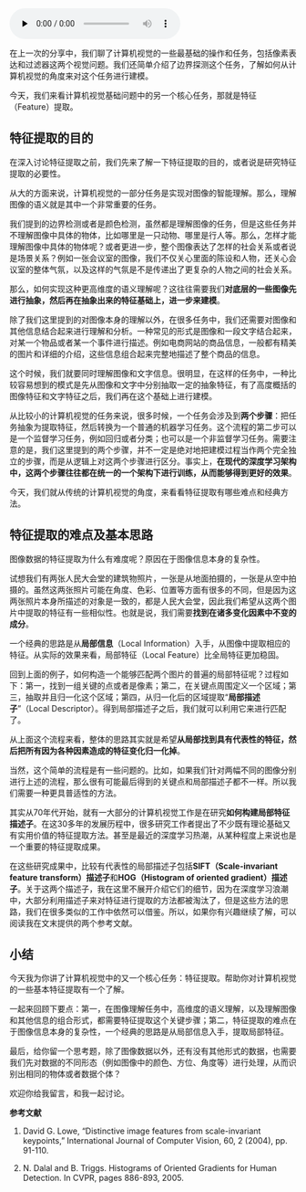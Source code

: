 <audio id="audio" title="117 | 计算机视觉中的特征提取难在哪里？" controls="" preload="none"><source id="mp3" src="https://static001.geekbang.org/resource/audio/62/66/629c4bd66a80d321b9da86eca8972766.mp3"></audio>

在上一次的分享中，我们聊了计算机视觉的一些最基础的操作和任务，包括像素表达和过滤器这两个视觉问题。我们还简单介绍了边界探测这个任务，了解如何从计算机视觉的角度来对这个任务进行建模。

今天，我们来看计算机视觉基础问题中的另一个核心任务，那就是特征（Feature）提取。

## 特征提取的目的

在深入讨论特征提取之前，我们先来了解一下特征提取的目的，或者说是研究特征提取的必要性。

从大的方面来说，计算机视觉的一部分任务是实现对图像的智能理解。那么，理解图像的语义就是其中一个非常重要的任务。

我们提到的边界检测或者是颜色检测，虽然都是理解图像的任务，但是这些任务并不理解图像中具体的物体，比如哪里是一只动物、哪里是行人等。那么，怎样才能理解图像中具体的物体呢？或者更进一步，整个图像表达了怎样的社会关系或者说是场景关系？例如一张会议室的图像，我们不仅关心里面的陈设和人物，还关心会议室的整体气氛，以及这样的气氛是不是传递出了更复杂的人物之间的社会关系。

那么，如何实现这种更高维度的语义理解呢？这往往需要我们**对底层的一些图像先进行抽象，然后再在抽象出来的特征基础上，进一步来建模**。

除了我们这里提到的对图像本身的理解以外，在很多任务中，我们还需要对图像和其他信息结合起来进行理解和分析。一种常见的形式是图像和一段文字结合起来，对某一个物品或者某一个事件进行描述。例如电商网站的商品信息，一般都有精美的图片和详细的介绍，这些信息组合起来完整地描述了整个商品的信息。

这个时候，我们就要同时理解图像和文字信息。很明显，在这样的任务中，一种比较容易想到的模式是先从图像和文字中分别抽取一定的抽象特征，有了高度概括的图像特征和文字特征之后，我们再在这个基础上进行建模。

从比较小的计算机视觉的任务来说，很多时候，一个任务会涉及到**两个步骤**：把任务抽象为提取特征，然后转换为一个普通的机器学习任务。这个流程的第二步可以是一个监督学习任务，例如回归或者分类；也可以是一个非监督学习任务。需要注意的是，我们这里提到的两个步骤，并不一定是绝对地把建模过程当作两个完全独立的步骤，而是从逻辑上对这两个步骤进行区分。事实上，**在现代的深度学习架构中，这两个步骤往往都在统一的一个架构下进行训练，从而能够得到更好的效果**。

今天，我们就从传统的计算机视觉的角度，来看看特征提取有哪些难点和经典方法。

## 特征提取的难点及基本思路

图像数据的特征提取为什么有难度呢？原因在于图像信息本身的复杂性。

试想我们有两张人民大会堂的建筑物照片，一张是从地面拍摄的，一张是从空中拍摄的。虽然这两张照片可能在角度、色彩、位置等方面有很多的不同，但是因为这两张照片本身所描述的对象是一致的，都是人民大会堂，因此我们希望从这两个图片中提取的特征有一些相似性。也就是说，我们需要**找到在诸多变化因素中不变的成分**。

一个经典的思路是从**局部信息**（Local Information）入手，从图像中提取相应的特征。从实际的效果来看，局部特征（Local Feature）比全局特征更加稳固。

回到上面的例子，如何构造一个能够匹配两个图片的普遍的局部特征呢？过程如下：第一，找到一组关键的点或者是像素；第二，在关键点周围定义一个区域；第三，抽取并且归一化这个区域；第四，从归一化后的区域提取“**局部描述子**”（Local Descriptor）。得到局部描述子之后，我们就可以利用它来进行匹配了。

从上面这个流程来看，整体的思路其实就是希望**从局部找到具有代表性的特征，然后把所有因为各种因素造成的特征变化归一化掉**。

当然，这个简单的流程是有一些问题的。比如，如果我们针对两幅不同的图像分别进行上述的流程，那么很有可能最后得到的关键点和局部描述子都不一样。所以我们需要一种更具普适性的方法。

其实从70年代开始，就有一大部分的计算机视觉工作是在研究**如何构建局部特征描述子**。在这30多年的发展历程中，很多研究工作者提出了不少既有理论基础又有实用价值的特征提取方法。甚至是最近的深度学习热潮，从某种程度上来说也是一个重要的特征提取成果。

在这些研究成果中，比较有代表性的局部描述子包括**SIFT（Scale-invariant feature transform）描述子**和**HOG（Histogram of oriented gradient）描述子**。关于这两个描述子，我在这里不展开介绍它们的细节，因为在深度学习浪潮中，大部分利用描述子来对特征进行提取的方法都被淘汰了，但是这些方法的思路，我们在很多类似的工作中依然可以借鉴。所以，如果你有兴趣继续了解，可以阅读我在文末提供的两个参考文献。

## 小结

今天我为你讲了计算机视觉中的又一个核心任务：特征提取。帮助你对计算机视觉的一些基本特征提取有一个了解。

一起来回顾下要点：第一，在图像理解任务中，高维度的语义理解，以及理解图像和其他信息的组合形式，都需要特征提取这个关键步骤；第二，特征提取的难点在于图像信息本身的复杂性，一个经典的思路是从局部信息入手，提取局部特征。

最后，给你留一个思考题，除了图像数据以外，还有没有其他形式的数据，也需要我们先对数据的不同形态（例如图像中的颜色、方位、角度等）进行处理，从而识别出相同的物体或者数据个体？

欢迎你给我留言，和我一起讨论。

**参考文献**

1.  David G. Lowe, “Distinctive image features from scale-invariant keypoints,” International Journal of Computer Vision, 60, 2 (2004), pp. 91-110.

2.  N. Dalal and B. Triggs. Histograms of Oriented Gradients for Human Detection. In CVPR, pages 886-893, 2005.


